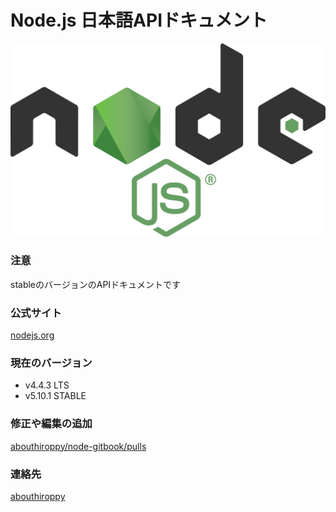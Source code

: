 # Node.js 日本語APIドキュメント

![](./assets/images/logo.png)

### 注意
stableのバージョンのAPIドキュメントです

### 公式サイト
[nodejs.org](https://nodejs.org/)

### 現在のバージョン
- v4.4.3 LTS
- v5.10.1 STABLE

### 修正や編集の追加
[abouthiroppy/node-gitbook/pulls](https://github.com/abouthiroppy/node-gitbook/pulls)

### 連絡先
[abouthiroppy](https://github.com/abouthiroppy)
